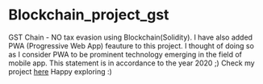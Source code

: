 # Blockchain_project_gst
GST Chain - NO tax evasion using Blockchain(Solidity).
I have also added PWA (Progressive Web App) feauture to this project. I thought of doing so as I consider PWA  to be prominent technology emerging in the field of mobile app. This statement is in accordance to the year 2020 ;)
Check my project [here](https://shreyansh-05.github.io/blockchain_project_gst/Frontend/) Happy exploring :)

